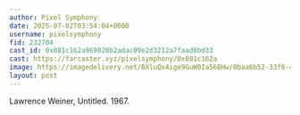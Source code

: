 ```yaml
---
author: Pixel Symphony
date: 2025-07-02T03:54:04+0000
username: pixelsymphony
fid: 232704
cast_id: 0x081c162a969020b2adac09e2d3212a7faad8bd33
cast: https://farcaster.xyz/pixelsymphony/0x081c162a
image: https://imagedelivery.net/BXluQx4ige9GuW0Ia56BHw/0baa6b52-33f8-425e-da1a-59f56c81aa00/original
layout: post
---
```

Lawrence Weiner, Untitled. 1967.  

<img src='https://imagedelivery.net/BXluQx4ige9GuW0Ia56BHw/0baa6b52-33f8-425e-da1a-59f56c81aa00/original' alt='' referrerpolicy='no-referrer'/>